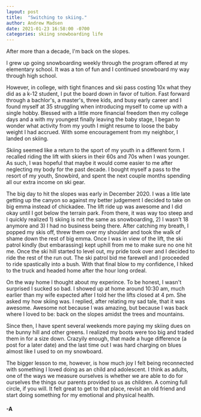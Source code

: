 ```yaml
---
layout: post
title:  "Switching to skiing."
author: Andrew Madsen
date: 2021-01-23 16:58:00 -0700
categories: skiing snowboarding life
---
```


After more than a decade, I'm back on the slopes.

I grew up going snowboarding weekly through the program offered at my elementary school. It was a ton of fun and I continued snowboard my way through high school.

However, in college, with tight finances and ski pass costing 10x what they did as a k-12 student, I put the board down in favor of tuition. Fast forward through a bachlor's, a master's, three kids, and busy early career and I found myself at 35 struggling when introducing myself to come up with a single hobby. Blessed with a little more financial freedom then my college days and a with my youngest finally leaving the baby stage, I began to wonder what activity from my youth I might resume to loose the baby weight I had accrued. With some encouragement from my neighbor, I landed on skiing.

Skiing seemed like a return to the sport of my youth in a different form. I recalled riding the lift with skiers in their 60s and 70s when I was younger. As such, I was hopeful that maybe it would come easier to me after neglecting my body for the past decade. I bought myself a pass to the resort of my youth, Snowbird, and spent the next couple months spending all our extra income on ski gear.

The big day to hit the slopes was early in December 2020. I was a litle late getting up the canyon so against my better judgement I decided to take on big emma instead of chickadee. The lift ride up was awesome and I did okay until I got below the terrain park. From there, it was way too steep and I quickly realized 1) skiing is not the same as snowboarding, 2) I wasn't 18 anymore and 3) I had no business being there. After catching my breath, I popped my skis off, threw them over my shoulder and took the walk of shame down the rest of big emma. Once I was in view of the lift, the ski patrol kindly (but embarassing) kept uphill from me to make sure no one hit me. Once the ski hill started to level out, my pride took over and I decided to ride the rest of the run out. The ski patrol bid me farewell and I proceeded to ride spastically into a bush. With that final blow to my confidence, I hiked to the truck and headed home after the hour long ordeal.

On the way home I thought about my experince. To be honest, I wasn't surprised I sucked so bad. I showed up at home around 10:30 am, much earlier than my wife expected after I told her the lifts closed at 4 pm. She asked my how skiing was. I replied, after relating my sad tale, that it was awesome. Awesome not because I was amazing, but because I was back where I loved to be: back on the slopes amidst the trees and mountains. 

Since then, I have spent several weekends more paying my skiing dues on the bunny hill and other greens. I realized my boots were too big and traded them in for a size down. Crazyily enough, that made a huge difference (a post for a later date) and the last time out I was hard charging on blues almost like I used to on my snowboard. 

The bigger lesson to me, however, is how much joy I felt being reconnected with something I loved doing as an child and adolescent. I think as adults, one of the ways we measure ourselves is whether we are able to do for ourselves the things our parents provided to us as children. A coming full circle, if you will. It felt great to get to that place, revisit an old friend and start doing something for my emotional and physical health.

#### -A
